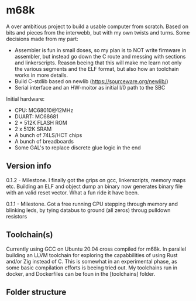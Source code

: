 # m68k
A over ambitious project to build a usable computer from scratch. Based on bits and pieces from the interwebb, but with my own twists and turns. Some decisions made from my part:

- Assembler is fun in small doses, so my plan is to NOT write firmware in assembler, but instead go down the C route and messing with sections and linkerscripts. Reason beeing that this will make me learn not only the various segments and the ELF format, but also how an toolchain works in more details.
- Build C-stdlib based on newlib (https://sourceware.org/newlib/)
- Serial interface and an HW-moitor as initial I/0 path to the SBC 


Initial hardware:
- CPU: MC68010@12MHz
- DUART: MC68681
- 2 * 512K FLASH ROM
- 2 x 512K SRAM
- A bunch of 74LS/HCT chips
- A bunch of breadboards
- Some GAL's to replace discrete glue logic in the end

## Version info
0.1.2 - Milestone. I finally got the grips on gcc, linkerscripts, memory maps etc. Building an ELF and object dump an binary now generates binary file with an valid reset vector. What a fun ride it have been.

0.1.1 - Milestone. Got a free running CPU stepping through memory and blinking leds, by tying databus to ground (all zeros) throug pulldown resistors

## Toolchain(s)
Currently using GCC on Ubuntu 20.04 cross compiled for m68k.
In parallel building an LLVM toolchain for exploring the capabbilities of using Rust and/or Zig instead of C. This is somewhat in an experimental phase, as some basic compilation efforts is beeing tried out. My toolchains run in docker, and Dockerfiles can be foun in the [toolchains] folder.

## Folder structure

